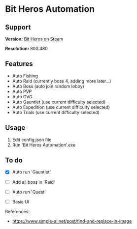 # Bit Heros Automation</h1>

## Support
**Version:** [Bit Heros on Steam](https://store.steampowered.com/app/666860/Bit_Heroes/)

**Resolution:** 800:480

## Features

- Auto Fishing
- Auto Raid (currently boss 4, adding more later...)
- Auto Boss (auto join random lobby)
- Auto PVP
- Auto GVG
- Auto Gauntlet (use current difficulty selected)
- Auto Expedition (use current difficulty selected)
- Auto Trials (use current difficulty selected)

## Usage

1. Edit config.json file
2. Run 'Bit Heros Automation'.exe 

## To do

- [x] Auto run 'Gauntlet'
- [ ] Add all boss in 'Raid'
- [ ] Auto run 'Quest'
- [ ] Basic UI


References:
- https://www.simple-ai.net/post/find-and-replace-in-image